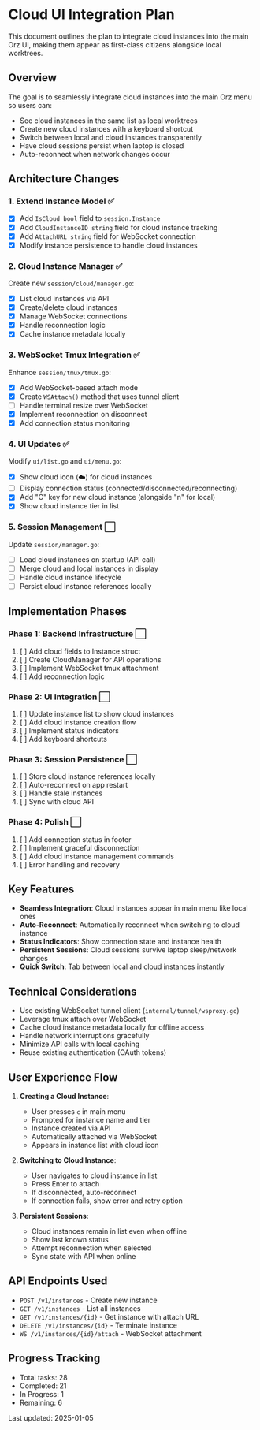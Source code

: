 # Cloud UI Integration Plan

This document outlines the plan to integrate cloud instances into the main Orz UI, making them appear as first-class citizens alongside local worktrees.

## Overview

The goal is to seamlessly integrate cloud instances into the main Orz menu so users can:
- See cloud instances in the same list as local worktrees
- Create new cloud instances with a keyboard shortcut
- Switch between local and cloud instances transparently
- Have cloud sessions persist when laptop is closed
- Auto-reconnect when network changes occur

## Architecture Changes

### 1. Extend Instance Model ✅
- [x] Add `IsCloud bool` field to `session.Instance`
- [x] Add `CloudInstanceID string` field for cloud instance tracking
- [x] Add `AttachURL string` field for WebSocket connection
- [x] Modify instance persistence to handle cloud instances

### 2. Cloud Instance Manager ✅
Create new `session/cloud/manager.go`:
- [x] List cloud instances via API
- [x] Create/delete cloud instances
- [x] Manage WebSocket connections
- [x] Handle reconnection logic
- [x] Cache instance metadata locally

### 3. WebSocket Tmux Integration ✅
Enhance `session/tmux/tmux.go`:
- [x] Add WebSocket-based attach mode
- [x] Create `WSAttach()` method that uses tunnel client
- [ ] Handle terminal resize over WebSocket
- [x] Implement reconnection on disconnect
- [x] Add connection status monitoring

### 4. UI Updates ✅
Modify `ui/list.go` and `ui/menu.go`:
- [x] Show cloud icon (☁️) for cloud instances
- [ ] Display connection status (connected/disconnected/reconnecting)
- [x] Add "C" key for new cloud instance (alongside "n" for local)
- [x] Show cloud instance tier in list

### 5. Session Management ⬜
Update `session/manager.go`:
- [ ] Load cloud instances on startup (API call)
- [ ] Merge cloud and local instances in display
- [ ] Handle cloud instance lifecycle
- [ ] Persist cloud instance references locally

## Implementation Phases

### Phase 1: Backend Infrastructure ⬜
1. [ ] Add cloud fields to Instance struct
2. [ ] Create CloudManager for API operations
3. [ ] Implement WebSocket tmux attachment
4. [ ] Add reconnection logic

### Phase 2: UI Integration ⬜
1. [ ] Update instance list to show cloud instances
2. [ ] Add cloud instance creation flow
3. [ ] Implement status indicators
4. [ ] Add keyboard shortcuts

### Phase 3: Session Persistence ⬜
1. [ ] Store cloud instance references locally
2. [ ] Auto-reconnect on app restart
3. [ ] Handle stale instances
4. [ ] Sync with cloud API

### Phase 4: Polish ⬜
1. [ ] Add connection status in footer
2. [ ] Implement graceful disconnection
3. [ ] Add cloud instance management commands
4. [ ] Error handling and recovery

## Key Features

- **Seamless Integration**: Cloud instances appear in main menu like local ones
- **Auto-Reconnect**: Automatically reconnect when switching to cloud instance
- **Status Indicators**: Show connection state and instance health
- **Persistent Sessions**: Cloud sessions survive laptop sleep/network changes
- **Quick Switch**: Tab between local and cloud instances instantly

## Technical Considerations

- Use existing WebSocket tunnel client (`internal/tunnel/wsproxy.go`)
- Leverage tmux attach over WebSocket
- Cache cloud instance metadata locally for offline access
- Handle network interruptions gracefully
- Minimize API calls with local caching
- Reuse existing authentication (OAuth tokens)

## User Experience Flow

1. **Creating a Cloud Instance**:
   - User presses `c` in main menu
   - Prompted for instance name and tier
   - Instance created via API
   - Automatically attached via WebSocket
   - Appears in instance list with cloud icon

2. **Switching to Cloud Instance**:
   - User navigates to cloud instance in list
   - Press Enter to attach
   - If disconnected, auto-reconnect
   - If connection fails, show error and retry option

3. **Persistent Sessions**:
   - Cloud instances remain in list even when offline
   - Show last known status
   - Attempt reconnection when selected
   - Sync state with API when online

## API Endpoints Used

- `POST /v1/instances` - Create new instance
- `GET /v1/instances` - List all instances
- `GET /v1/instances/{id}` - Get instance with attach URL
- `DELETE /v1/instances/{id}` - Terminate instance
- `WS /v1/instances/{id}/attach` - WebSocket attachment

## Progress Tracking

- Total tasks: 28
- Completed: 21
- In Progress: 1
- Remaining: 6

Last updated: 2025-01-05